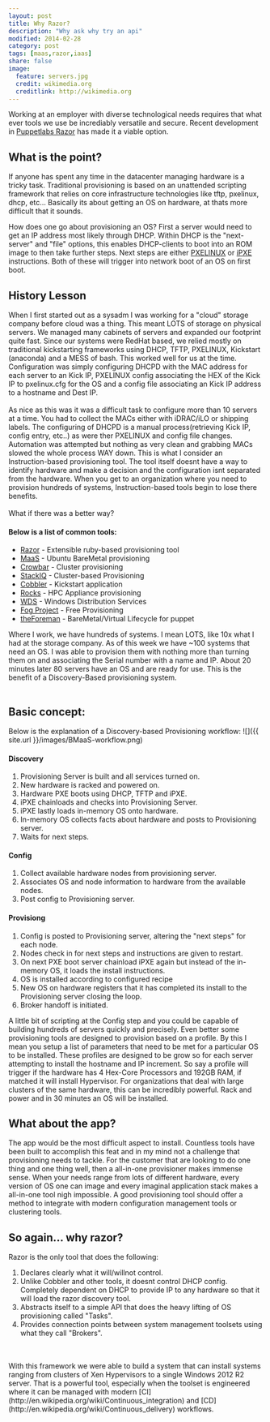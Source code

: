 ```yaml
---
layout: post
title: Why Razor?
description: "Why ask why try an api"
modified: 2014-02-28
category: post
tags: [maas,razor,iaas]
share: false
image:
  feature: servers.jpg
  credit: wikimedia.org
  creditlink: http://wikimedia.org
---
```


Working at an employer with diverse technological needs requires that what ever tools we use be incrediably versatile and secure. Recent development in [Puppetlabs Razor](https://github.com/puppetlabs/razor-server) has made it a viable option. 

## What is the point?
If anyone has spent any time in the datacenter managing hardware is a tricky task. Traditional provisioning is based on an unattended scripting framework that relies on core infrastructure technologies like tftp, pxelinux, dhcp, etc... Basically its about getting an OS on hardware, at thats more difficult that it sounds. 

How does one go about provisioning an OS? First a server would need to get an IP address most likely through DHCP. Within DHCP is the "next-server" and "file" options, this enables DHCP-clients to boot into an ROM image to then take further steps. Next steps are either [PXELINUX](http://www.syslinux.org/wiki/index.php/PXELINUX) or [iPXE](http://ipxe.org/) instructions. Both of these will trigger into network boot of an OS on first boot. 

## History Lesson
When I first started out as a sysadm I was working for a "cloud" storage company before cloud was a thing. This meant LOTS of storage on physical servers. We managed many cabinets of servers and expanded our footprint quite fast. Since our systems were RedHat based, we relied mostly on traditional kickstarting frameworks using DHCP, TFTP, PXELINUX, Kickstart (anaconda) and a MESS of bash. This worked well for us at the time. Configuration was simply configuring DHCPD with the MAC address for each server to an Kick IP, PXELINUX config associating the HEX of the Kick IP to pxelinux.cfg for the OS and a config file associating an Kick IP address to a hostname and Dest IP.
<br />
<br />
As nice as this was it was a difficult task to configure more than 10 servers at a time. You had to collect the MACs either with iDRAC/iLO or shipping labels. The configuring of DHCPD is a manual process(retrieving Kick IP, config entry, etc..) as were ther PXELINUX and config file changes. Automation was attempted but nothing as very clean and grabbing MACs slowed the whole process WAY down. This is what I consider an Instruction-based provisioning tool. The tool itself doesnt have a way to identify hardware and make a decision and the configuration isnt separated from the hardware. When you get to an organization where you need to provision hundreds of systems, Instruction-based tools begin to lose there benefits. 
<br />
<br />
What if there was a better way?<br />

#### Below is a list of common tools:
* [Razor](https://github.com/puppetlabs/razor-server) - Extensible ruby-based provisioning tool
* [MaaS](https://maas.ubuntu.com/) - Ubuntu BareMetal provisioning
* [Crowbar](http://crowbar.github.io/home.html) - Cluster provisioning
* [StackIQ](http://www.stackiq.com/) - Cluster-based Provisioning
* [Cobbler](http://www.cobblerd.org/) - Kickstart application
* [Rocks](http://www.rocksclusters.org/wordpress/) - HPC Appliance provisioning
* [WDS](http://en.wikipedia.org/wiki/Windows_Deployment_Services) - Windows Distribution Services
* [Fog Project](http://www.fogproject.org/?q=node/1) - Free Provisioning 
* [theForeman](http://theforeman.org/) - BareMetal/Virtual Lifecycle for puppet

Where I work, we have hundreds of systems. I mean LOTS, like 10x what I had at the storage company. As of this week we have ~100 systems that need an OS. I was able to provision them with nothing more than turning them on and associating the Serial number with a name and IP. About 20 minutes later 80 servers have an OS and are ready for use. This is the benefit of a Discovery-Based provisioning system. 
<br />
<br />

## Basic concept:

Below is the explanation of a Discovery-based Provisioning workflow:
![]({{ site.url }}/images/BMaaS-workflow.png)

#### Discovery
1. Provisioning Server is built and all services turned on.
2. New hardware is racked and powered on. 
3. Hardware PXE boots using DHCP, TFTP and iPXE. 
4. iPXE chainloads and checks into Provisioning Server.
5. iPXE lastly loads in-memory OS onto hardware. 
6. In-memory OS collects facts about hardware and posts to Provisioning server. 
7. Waits for next steps.

#### Config
1. Collect available hardware nodes from provisioning server.
2. Associates OS and node information to hardware from the available nodes.
3. Post config to Provisioning server.

#### Provisiong
1. Config is posted to Provisioning server, altering the "next steps" for each node.
2. Nodes check in for next steps and instructions are given to restart.
3. On next PXE boot server chainload iPXE again but instead of the in-memory OS, it loads the install instructions. 
4. OS is installed according to configured recipe
5. New OS on hardware registers that it has completed its install to the Provisioning server closing the loop.
6. Broker handoff is initiated. 


A little bit of scripting at the Config step and you could be capable of building hundreds of servers quickly and precisely. Even better some provisioning tools are designed to provision based on a profile. By this I mean you setup a list of parameters that need to be met for a particular OS to be installed. These profiles are designed to be grow so for each server attempting to install the hostname and IP increment. So say a profile will trigger if the hardware has 4 Hex-Core Processors and 192GB RAM, if matched it will install Hypervisor. For organizations that deal with large clusters of the same hardware, this can be incredibly powerful. Rack and power and in 30 minutes an OS will be installed. 

## What about the app?
The app would be the most difficult aspect to install. Countless tools have been built to accomplish this feat and in my mind not a challenge that provisioning needs to tackle. For the customer that are looking to do one thing and one thing well, then a all-in-one provisioner makes immense sense. When your needs range from lots of different hardware, every version of OS one can image and every imaginal application stack makes a all-in-one tool nigh impossible. A good provisioning tool should offer a method to integrate with modern configuration management tools or clustering tools. 

## So again... why razor?
Razor is the only tool that does the following:
1. Declares clearly what it will/willnot control. 
2. Unlike Cobbler and other tools, it doesnt control DHCP config. Completely dependent on DHCP to provide IP to any hardware so that it will load the razor discovery tool. 
2. Abstracts itself to a simple API that does the heavy lifting of OS provisioning called "Tasks". 
3. Provides connection points between system management toolsets using what they call "Brokers". 
<br />
<br />
With this framework we were able to build a system that can install systems ranging from clusters of Xen Hypervisors to a single Windows 2012 R2 server. That is a powerful tool, especially when the toolset is engineered where it can be managed with modern [CI](http://en.wikipedia.org/wiki/Continuous_integration) and [CD](http://en.wikipedia.org/wiki/Continuous_delivery) workflows.
